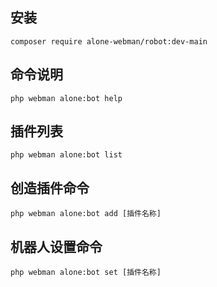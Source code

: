 ## 安装

```text
composer require alone-webman/robot:dev-main
```

## 命令说明

```
php webman alone:bot help
```

## 插件列表

```
php webman alone:bot list
```

## 创造插件命令

```
php webman alone:bot add [插件名称]
```

## 机器人设置命令

```
php webman alone:bot set [插件名称]
```